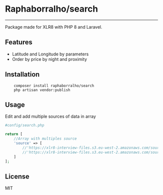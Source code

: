 # Raphaborralho/search

---

Package made for XLR8 with PHP 8 and Laravel.

## Features

- Latitude and Longitude by parameters
- Order by price by night and proximity

## Installation

```shell
    composer install raphaborralho/search
    php artisan vendor:publish
````

## Usage

Edit and add multiple sources of data in array
```php
#config/search.php

return [
    //Array with multiples source
    'source' => [
        //'https://xlr8-interview-files.s3.eu-west-2.amazonaws.com/source_1.json',
        //'https://xlr8-interview-files.s3.eu-west-2.amazonaws.com/source_2.json',
    ]
];
```

## License

MIT
